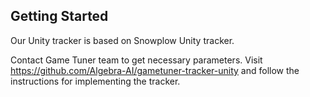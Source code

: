 ## Getting Started

Our Unity tracker is based on Snowplow Unity tracker.

Contact Game Tuner team to get necessary parameters. Visit https://github.com/Algebra-AI/gametuner-tracker-unity and follow the instructions for implementing the tracker.


